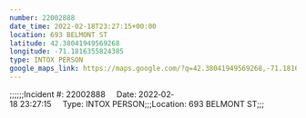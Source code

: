 ```yaml
---
number: 22002888
date_time: 2022-02-18T23:27:15+00:00
location: 693 BELMONT ST
latitude: 42.38041949569268
longitude: -71.1816355824385
type: INTOX PERSON
google_maps_link: https://maps.google.com/?q=42.38041949569268,-71.1816355824385
---
```


;;;;;;Incident #: 22002888     Date: 2022‐02‐18 23:27:15     Type: INTOX PERSON;;;Location: 693 BELMONT ST;;;
